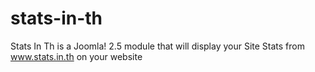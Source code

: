 stats-in-th
===========

Stats In Th is a Joomla! 2.5 module that will display your Site Stats from www.stats.in.th on your website